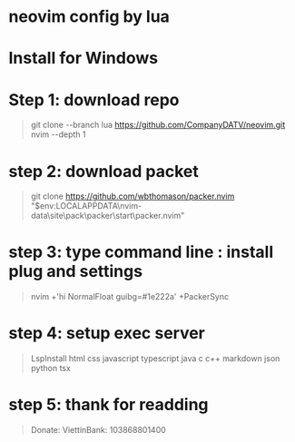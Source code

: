 # neovim config by lua

# Install for Windows

# Step 1: download repo

> git clone --branch lua https://github.com/CompanyDATV/neovim.git nvim --depth 1

# step 2: download packet

> git clone https://github.com/wbthomason/packer.nvim "$env:LOCALAPPDATA\nvim-data\site\pack\packer\start\packer.nvim"

# step 3: type command line : install plug and settings

> nvim +'hi NormalFloat guibg=#1e222a' +PackerSync

# step 4: setup exec server

> LspInstall html css javascript typescript java c c++ markdown json python tsx

# step 5: thank for readding

> Donate: ViettinBank: 103868801400
